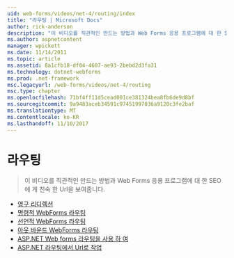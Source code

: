 ```yaml
---
uid: web-forms/videos/net-4/routing/index
title: "라우팅 | Microsoft Docs"
author: rick-anderson
description: "이 비디오를 직관적인 만드는 방법과 Web Forms 응용 프로그램에 대 한 SEO에 게 친숙 한 Url을 보여줍니다."
ms.author: aspnetcontent
manager: wpickett
ms.date: 11/14/2011
ms.topic: article
ms.assetid: 8a1cfb18-df04-4607-ae93-2bebd2d3fa31
ms.technology: dotnet-webforms
ms.prod: .net-framework
msc.legacyurl: /web-forms/videos/net-4/routing
msc.type: chapter
ms.openlocfilehash: 71bf4ff11d5cead001ce381324bea8fb6de9d8bf
ms.sourcegitcommit: 9a9483aceb34591c97451997036a9120c3fe2baf
ms.translationtype: MT
ms.contentlocale: ko-KR
ms.lasthandoff: 11/10/2017
---
```

<a name="routing"></a>라우팅
====================
> 이 비디오를 직관적인 만드는 방법과 Web Forms 응용 프로그램에 대 한 SEO에 게 친숙 한 Url을 보여줍니다.


- [영구 리디렉션](aspnet-4-quick-hit-permanent-redirect.md)
- [명령적 WebForms 라우팅](aspnet-4-quick-hit-imperative-webforms-routing.md)
- [선언적 WebForms 라우팅](aspnet-4-quick-hit-declarative-webforms-routing.md)
- [아웃 바운드 WebForms 라우팅](aspnet-4-quick-hit-outbound-webforms-routing.md)
- [ASP.NET Web forms 라우팅을 사용 하 여](how-do-i-use-routing-with-aspnet-web-forms.md)
- [ASP.NET 라우팅에서 Url로 작업](how-do-i-work-with-urls-in-aspnet-routing.md)
